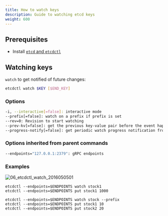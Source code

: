 ```yaml
---
title: How to watch keys
description: Guide to watching etcd keys
weight: 600
---
```



## Prerequisites

* Install [`etcd` and `etcdctl`](https://etcd.io/docs/v3.5/install/)

## Watching keys
`watch` to get notified of future changes:

```bash
etcdctl watch $KEY [$END_KEY]
```

### Options

```bash
-i, --interactive[=false]: interactive mode
--prefix[=false]: watch on a prefix if prefix is set
--rev=0: Revision to start watching
--prev-kv[=false]: get the previous key-value pair before the event happens
--progress-notify[=false]: get periodic watch progress notification from server
```

### Options inherited from parent commands

```bash
--endpoints="127.0.0.1:2379": gRPC endpoints
```

### Examples

![06_etcdctl_watch_2016050501](https://storage.googleapis.com/etcd/demo/06_etcdctl_watch_2016050501.gif)

```shell
etcdctl --endpoints=$ENDPOINTS watch stock1
etcdctl --endpoints=$ENDPOINTS put stock1 1000

etcdctl --endpoints=$ENDPOINTS watch stock --prefix
etcdctl --endpoints=$ENDPOINTS put stock1 10
etcdctl --endpoints=$ENDPOINTS put stock2 20
```

